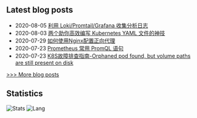 
## Latest blog posts
- 2020-08-05 [利用 Loki/Promtail/Grafana 收集分析日志](http://7x3027.coding-pages.com/2020/08/05/%E5%88%A9%E7%94%A8%20Loki:Promtail:Grafana%20%E6%94%B6%E9%9B%86%E5%88%86%E6%9E%90%E6%97%A5%E5%BF%97/)
- 2020-08-03 [两个助你高效编写 Kubernetes YAML 文件的神技](http://7x3027.coding-pages.com/2020/08/03/%E4%B8%A4%E4%B8%AA%E5%8A%A9%E4%BD%A0%E9%AB%98%E6%95%88%E7%BC%96%E5%86%99%20Kubernetes%20YAML%20%E6%96%87%E4%BB%B6%E7%9A%84%E7%A5%9E%E6%8A%80/)
- 2020-07-29 [如何使用Nginx配置正向代理](http://7x3027.coding-pages.com/2020/07/29/%E5%A6%82%E4%BD%95%E4%BD%BF%E7%94%A8Nginx%E9%85%8D%E7%BD%AE%E6%AD%A3%E5%90%91%E4%BB%A3%E7%90%86/)
- 2020-07-23 [Prometheus 常用 PromQL 语句](http://7x3027.coding-pages.com/2020/07/23/Prometheus%20%E5%B8%B8%E7%94%A8%20PromQL%20%E8%AF%AD%E5%8F%A5/)
- 2020-07-23 [K8S故障排查指南-Orphaned pod found, but volume paths are still present on disk](http://7x3027.coding-pages.com/2020/07/23/K8S%E6%95%85%E9%9A%9C%E6%8E%92%E6%9F%A5%E6%8C%87%E5%8D%97-Orphaned%20pod%20found,%20but%20volume%20paths%20are%20still%20present%20on%20disk/)

[>>> More blog posts](https://opscloud.vip/archives/)

## Statistics
![Stats](https://github-readme-stats.vercel.app/api?username=evenno&hide=contribs,prs)
![Lang](https://github-readme-stats.vercel.app/api/top-langs/?username=evenno&hide=ipynb,html&layout=compact)
